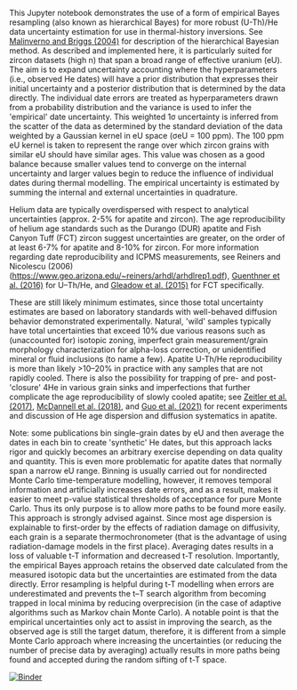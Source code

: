 This Jupyter notebook demonstrates the use of a form of empirical Bayes resampling (also known as hierarchical Bayes) for more robust (U-Th)/He data uncertainty estimation for use in thermal-history inversions. See [Malinverno and Briggs (2004)](https://doi.org/10.1190/1.1778243) for description of the hierarchical Bayesian method. As described and implemented here, it is particularly suited for zircon datasets (high n) that span a broad range of effective uranium (eU). The aim is to expand uncertainty accounting where the hyperparameters (i.e., observed He dates) will have a prior distribution that expresses their initial uncertainty and a posterior distribution that is determined by the data directly. The individual date errors are treated as hyperparameters drawn from a probability distribution and the variance is used to infer the 'empirical' date uncertainty. This weighted 1σ uncertainty is inferred from the scatter of the data as determined by the standard deviation of the data weighted by a Gaussian kernel in eU space (σeU = 100 ppm). The 100 ppm eU kernel is taken to represent the range over which zircon grains with similar eU should have similar ages. This value was chosen as a good balance because smaller values tend to converge on the internal uncertainty and larger values begin to reduce the influence of individual dates during thermal modelling. The empirical uncertainty is estimated by summing the internal and external uncertainties in quadrature.

Helium data are typically overdispersed with respect to analytical uncertainties (approx. 2-5% for apatite and zircon). The age reproducibility of helium age standards such as the Durango (DUR) apatite and Fish Canyon Tuff (FCT) zircon suggest uncertainties are greater, on the order of at least 6-7% for apatite and 8-10% for zircon. For more information regarding date reproducibility and ICPMS measurements, see Reiners and Nicolescu (2006) (https://www.geo.arizona.edu/~reiners/arhdl/arhdlrep1.pdf), [Guenthner et al. (2016)](https://doi.org/10.1002/2016GC006311) for U–Th/He, and [Gleadow et al. (2015)](https://doi.org/10.1016/j.epsl.2015.05.003) for FCT specifically. 

These are still likely minimum estimates, since those total uncertainty estimates are based on laboratory standards with well-behaved diffusion behavior demonstrated experimentally. Natural, 'wild' samples typically have total uncertainties that exceed 10% due various reasons such as (unaccounted for) isotopic zoning, imperfect grain measurement/grain morphology characterization for alpha-loss correction, or unidentified mineral or fluid inclusions (to name a few). Apatite U-Th/He reproducibility is more than likely >10–20% in practice with any samples that are not rapidly cooled. There is also the possibility for trapping of pre- and post-'closure' 4He in various grain sinks and imperfections that further complicate the age reproducibility of slowly cooled apatite; see [Zeitler et al. (2017)](https://doi.org/10.1016/j.gca.2017.03.041), [McDannell et al. (2018)](https://doi.org/10.1016/j.gca.2017.11.031), and [Guo et al. (2021)](https://doi.org/10.1016/j.gca.2021.07.015) for recent experiments and discussion of He age dispersion and diffusion systematics in apatite.

Note: some publications bin single-grain dates by eU and then average the dates in each bin to create 'synthetic' He dates, but this approach lacks rigor and quickly becomes an arbitrary exercise depending on data quality and quantity. This is even more problematic for apatite dates that normally span a narrow eU range. Binning is usually carried out for nondirected Monte Carlo time-temperature modelling, however, it removes temporal information and artificially increases date errors, and as a result, makes it easier to meet p-value statistical thresholds of acceptance for pure Monte Carlo. Thus its only purpose is to allow more paths to be found more easily. This approach is strongly advised against. Since most age dispersion is explainable to first-order by the effects of radiation damage on diffusivity, each grain is a separate thermochronometer (that is the advantage of using radiation-damage models in the first place). Averaging dates results in a loss of valuable t-T information and decreased t-T resolution. Importantly, the empirical Bayes approach retains the observed date calculated from the measured isotopic data but the uncertainties are estimated from the data directly. Error resampling is helpful during t-T modelling when errors are underestimated and prevents the t–T search algorithm from becoming trapped in local minima by reducing overprecision (in the case of adaptive algorithms such as Markov chain Monte Carlo). A notable point is that the empirical uncertainties only act to assist in improving the search, as the observed age is still the target datum, therefore, it is different from a simple Monte Carlo approach where increasing the uncertainties (or reducing the number of precise data by averaging) actually results in more paths being found and accepted during the random sifting of t-T space.

[![Binder](https://mybinder.org/badge_logo.svg)](https://mybinder.org/v2/gh/kmcdannell/helium-empirical-bayes.git/main?filepath=%2FEmpirical-Bayes-Resampling.ipynb)

